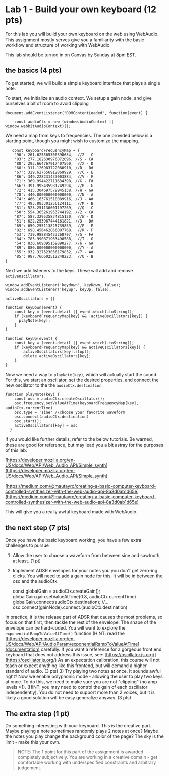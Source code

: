 # Lab 1 - Build your own keyboard (12 pts)

For this lab you will build your own keyboard on the web using WebAudio.
This assignment mostly serves give you a familiarity with the basic workflow and structure of working with WebAudio.

This lab should be turned in on Canvas by Sunday at 8pm EST.

## the basics (4 pts)

To get started, we will build a simple keyboard interface that plays a single note.

To start, we initialize an audio context. We setup a gain node, and give ourselves a bit of room to avoid clipping

    document.addEventListener("DOMContentLoaded", function(event) {

        const audioCtx = new (window.AudioContext || window.webkitAudioContext)();

We need a map from keys to frequencies. The one provided below is a starting point, though you might wish to customize the mapping.

       const keyboardFrequencyMap = {
        '90': 261.625565300598634,  //Z - C
        '83': 277.182630976872096, //S - C#
        '88': 293.664767917407560,  //X - D
        '68': 311.126983722080910, //D - D#
        '67': 329.627556912869929,  //C - E
        '86': 349.228231433003884,  //V - F
        '71': 369.994422711634398, //G - F#
        '66': 391.995435981749294,  //B - G
        '72': 415.304697579945138, //H - G#
        '78': 440.000000000000000,  //N - A
        '74': 466.163761518089916, //J - A#
        '77': 493.883301256124111,  //M - B
        '81': 523.251130601197269,  //Q - C
        '50': 554.365261953744192, //2 - C#
        '87': 587.329535834815120,  //W - D
        '51': 622.253967444161821, //3 - D#
        '69': 659.255113825739859,  //E - E
        '82': 698.456462866007768,  //R - F
        '53': 739.988845423268797, //5 - F#
        '84': 783.990871963498588,  //T - G
        '54': 830.609395159890277, //6 - G#
        '89': 880.000000000000000,  //Y - A
        '55': 932.327523036179832, //7 - A#
        '85': 987.766602512248223,  //U - B
    }

Next we add listeners to the keys. These will add and remove ```activeOscillators```.

    window.addEventListener('keydown', keyDown, false);
    window.addEventListener('keyup', keyUp, false);

    activeOscillators = {}

    function keyDown(event) {
        const key = (event.detail || event.which).toString();
        if (keyboardFrequencyMap[key] && !activeOscillators[key]) {
          playNote(key);
        }
    }

    function keyUp(event) {
        const key = (event.detail || event.which).toString();
        if (keyboardFrequencyMap[key] && activeOscillators[key]) {
            activeOscillators[key].stop();
            delete activeOscillators[key];
        }
    }

Now we need a way to ```playNote(key)```, which will actually start the sound. For this, we start an oscillator, set the desired properties, and connect the new oscillator to the the ```audioCtx.destination```.

    function playNote(key) {
        const osc = audioCtx.createOscillator();
        osc.frequency.setValueAtTime(keyboardFrequencyMap[key], audioCtx.currentTime)
        osc.type = 'sine' //choose your favorite waveform
        osc.connect(audioCtx.destination)
        osc.start();
        activeOscillators[key] = osc
      }

If you would like further details, refer to the below tutorials. Be warned, these are good for reference, but may lead you a bit astray for the purposes of this lab:

[https://developer.mozilla.org/en-US/docs/Web/API/Web_Audio_API/Simple_synth](https://developer.mozilla.org/en-US/docs/Web/API/Web_Audio_API/Simple_synth)

[https://medium.com/@mautayro/creating-a-basic-computer-keyboard-controlled-synthesizer-with-the-web-audio-api-8a3d0ab1d65e](https://medium.com/@mautayro/creating-a-basic-computer-keyboard-controlled-synthesizer-with-the-web-audio-api-8a3d0ab1d65e)

This will give you a really awful keyboard made with WebAudio.

## the next step (7 pts)

Once you have the basic keyboard working, you have a few extra challenges to pursue

1) Allow the user to choose a waveform from between sine and sawtooth, at least. (1 pt)
2) Implement ADSR envelopes for your notes you you don't get zero-ing clicks. You will need to add a gain node for this. It will be in between the osc and the audioCtx.

    const globalGain = audioCtx.createGain();
    globalGain.gain.setValueAtTime(0.8, audioCtx.currentTime)
    globalGain.connect(audioCtx.destination);
    //...
    osc.connect(gainNode).connect.(audioCtx.destination)

In practice, it is the release part of ADSR that causes the most problems, so focus on that first, then tackle the rest of the envelope. The shape of the envelope can be hard-coded. You will want to explore the ```exponentialRampToValueAtTime()``` function (HINT: read the [https://developer.mozilla.org/en-US/docs/Web/API/AudioParam/exponentialRampToValueAtTime](documentation) carefully. If you want a reference for a gorgeous front end keyboard that does not address this issue, see: [https://oscillator.js.org/](https://oscillator.js.org/) As an expectation calibration, this course will not teach or expect anything like this frontend, but will demand a higher standard of audio. (3 pts)
3) Try playing two notes at once. It sounds awful right? Now we enable polyphonic mode - allowing the user to play two keys at once. To do this, we need to make sure you are not "clipping" (no amp levels >1). (HINT: you may need to control the gain of each oscillator independently). You do not need to support more than 2 voices, but it is likely a good solution will be easy generalize anyway. (3 pts)

## The extra step (1 pt)

Do something interesting with your keyboard. 
This is the creative part. 
Maybe playing a note sometimes randomly plays 2 notes at once?
Maybe the notes you play change the background color of the page?
The sky is the limit - make this your own.

> NOTE: The 1 point for this part of the assignment is awarded completely subjectively. You are working in a creative domain - get comfortable working with underspecified constraints and arbitrary judgement.

